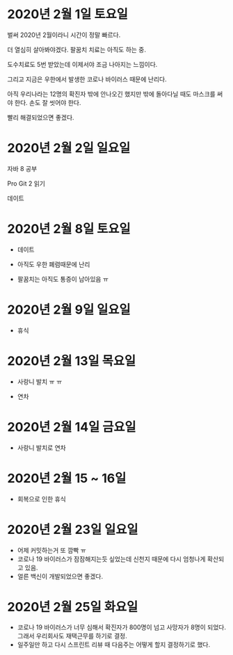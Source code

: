 
# 2020년 2월 1일 토요일

벌써 2020년 2월이라니 시간이 정말 빠르다.

더 열심히 살아봐야겠다. 팔꿈치 치료는 아직도 하는 중.

도수치료도 5번 받았는데 이제서야 조금 나아지는 느낌이다.

그리고 지금은 우한에서 발생한 코로나 바이러스 때문에 난리다.

아직 우리나라는 12명의 확진자 밖에 안나오긴 했지만 밖에 돌아다닐 때도 마스크를 써야 한다. 손도 잘 씻어야 한다.

빨리 해결되었으면 좋겠다.

# 2020년 2월 2일 일요일

자바 8 공부

Pro Git 2 읽기

데이트

# 2020년 2월 8일 토요일

- 데이트

- 아직도 우한 폐렴때문에 난리

- 팔꿈치는 아직도 통증이 남아있음 ㅠ

# 2020년 2월 9일 일요일

- 휴식

# 2020년 2월 13일 목요일

- 사랑니 발치 ㅠ ㅠ

- 연차

# 2020년 2월 14일 금요일

- 사랑니 발치로 연차

# 2020년 2월 15 ~ 16일

- 회복으로 인한 휴식

# 2020년 2월 23일 일요일

- 어제 커밋하는거 또 깜빡 ㅠ
- 코로나 19 바이러스가 잠잠해지는듯 싶었는데 신천지 때문에 다시 엄청나게 확산되고 있음.
- 얼른 백신이 개발되었으면 좋겠다.

# 2020년 2월 25일 화요일

- 코로나 19 바이러스가 너무 심해서 확진자가 800명이 넘고 사망자가 8명이 되었다. 그래서 우리회사도 재택근무를 하기로 결정.
- 일주일만 하고 다시 스프린트 리뷰 때 다음주는 어떻게 할지 결정하기로 했다.
